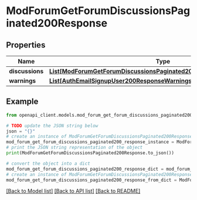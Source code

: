 # ModForumGetForumDiscussionsPaginated200Response


## Properties

Name | Type | Description | Notes
------------ | ------------- | ------------- | -------------
**discussions** | [**List[ModForumGetForumDiscussionsPaginated200ResponseDiscussionsInner]**](ModForumGetForumDiscussionsPaginated200ResponseDiscussionsInner.md) |  | 
**warnings** | [**List[AuthEmailSignupUser200ResponseWarningsInner]**](AuthEmailSignupUser200ResponseWarningsInner.md) |  | [optional] 

## Example

```python
from openapi_client.models.mod_forum_get_forum_discussions_paginated200_response import ModForumGetForumDiscussionsPaginated200Response

# TODO update the JSON string below
json = "{}"
# create an instance of ModForumGetForumDiscussionsPaginated200Response from a JSON string
mod_forum_get_forum_discussions_paginated200_response_instance = ModForumGetForumDiscussionsPaginated200Response.from_json(json)
# print the JSON string representation of the object
print(ModForumGetForumDiscussionsPaginated200Response.to_json())

# convert the object into a dict
mod_forum_get_forum_discussions_paginated200_response_dict = mod_forum_get_forum_discussions_paginated200_response_instance.to_dict()
# create an instance of ModForumGetForumDiscussionsPaginated200Response from a dict
mod_forum_get_forum_discussions_paginated200_response_from_dict = ModForumGetForumDiscussionsPaginated200Response.from_dict(mod_forum_get_forum_discussions_paginated200_response_dict)
```
[[Back to Model list]](../README.md#documentation-for-models) [[Back to API list]](../README.md#documentation-for-api-endpoints) [[Back to README]](../README.md)


